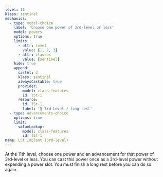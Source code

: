 ```yaml
---
level: 11
klass: sentinel
mechanics:
  - type: model-choice
    label: 'Choose one power of 3rd-level or less'
    model: powers
    options: true
    limits:
      - attr: level
        value: [1, 2, 3]
      - attr: classes
        value: [sentinel]
    hide: true
    append:
      castAt: 3
      klass: sentinel
      alwaysCastable: true
      provider:
        model: class-features
        id: l5t-1
      resource:
        id: l5t-1
        label: '@ 3rd Level / long rest'
  - type: advancements-choice
    options: true
    limit:
      valueLookup:
        model: class-features
        id: l5t-1
name: L5t Implant (3rd-level)
---
```

At the 11th level, choose one power and an advancement for that power of 3rd-level or less. You can cast this
power once as a 3rd-level power without expending a power slot. You must finish a long rest before you can do so again.
